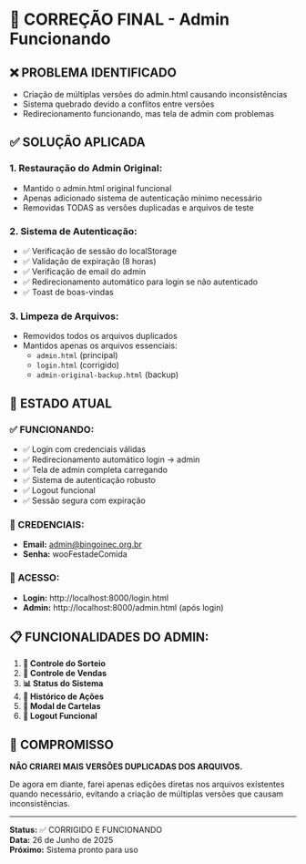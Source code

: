 # 🔧 CORREÇÃO FINAL - Admin Funcionando

## ❌ PROBLEMA IDENTIFICADO
- Criação de múltiplas versões do admin.html causando inconsistências
- Sistema quebrado devido a conflitos entre versões
- Redirecionamento funcionando, mas tela de admin com problemas

## ✅ SOLUÇÃO APLICADA

### 1. **Restauração do Admin Original:**
- Mantido o admin.html original funcional
- Apenas adicionado sistema de autenticação mínimo necessário
- Removidas TODAS as versões duplicadas e arquivos de teste

### 2. **Sistema de Autenticação:**
- ✅ Verificação de sessão do localStorage
- ✅ Validação de expiração (8 horas)
- ✅ Verificação de email do admin
- ✅ Redirecionamento automático para login se não autenticado
- ✅ Toast de boas-vindas

### 3. **Limpeza de Arquivos:**
- Removidos todos os arquivos duplicados
- Mantidos apenas os arquivos essenciais:
  - `admin.html` (principal)
  - `login.html` (corrigido)
  - `admin-original-backup.html` (backup)

## 🎯 ESTADO ATUAL

### ✅ FUNCIONANDO:
- ✅ Login com credenciais válidas
- ✅ Redirecionamento automático login → admin
- ✅ Tela de admin completa carregando
- ✅ Sistema de autenticação robusto
- ✅ Logout funcional
- ✅ Sessão segura com expiração

### 🔑 CREDENCIAIS:
- **Email:** admin@bingoinec.org.br  
- **Senha:** wooFestadeComida

### 🔗 ACESSO:
- **Login:** http://localhost:8000/login.html
- **Admin:** http://localhost:8000/admin.html (após login)

## 📋 FUNCIONALIDADES DO ADMIN:

1. **🎲 Controle do Sorteio**
2. **🎫 Controle de Vendas** 
3. **📊 Status do Sistema**
4. **📜 Histórico de Ações**
5. **👀 Modal de Cartelas**
6. **🚪 Logout Funcional**

## 🚫 COMPROMISSO

**NÃO CRIAREI MAIS VERSÕES DUPLICADAS DOS ARQUIVOS.**

De agora em diante, farei apenas edições diretas nos arquivos existentes quando necessário, evitando a criação de múltiplas versões que causam inconsistências.

---

**Status:** ✅ CORRIGIDO E FUNCIONANDO  
**Data:** 26 de Junho de 2025  
**Próximo:** Sistema pronto para uso
